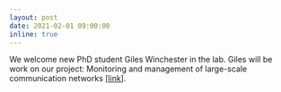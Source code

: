 ```yaml
---
layout: post
date: 2021-02-01 09:00:00
inline: true
---
```


We welcome new PhD student Giles Winchester in the lab. Giles will be work on our project: Monitoring and management of large-scale communication networks [[link](https://berthouz.github.io/projects/3_project/)]. 

